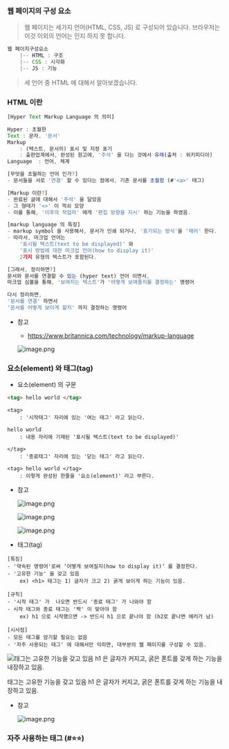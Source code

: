 ### 웹 페이지의 구성 요소

> 웹 페이지는 세가지 언어(HTML, CSS, JS) 로 구성되어 있습니다.
브라우저는 이것 이외의 언어는 인지 하지 못 합니다.
> 

```jsx
웹 페이지구성요소 
	|-- HTML : 구조 
	|-- CSS : 시각화 
	|-- JS : 기능
```

> 세 언어 중 HTML 에 대해서 알아보겠습니다.
> 


    

### HTML 이란

```jsx
[Hyper Text Markup Language 의 의미] 

Hyper : 초월한 
Text : 문자, '문서'
Markup 
	: (텍스트, 문서의) 표시 및 지정 표기
	: 출판업계에서, 완성된 원고에, '주석' 을 다는 것에서 유래(출처 : 위키피디아)
Language  : 언어, 체계

[무엇을 초월하는 언어 인가?]
- 문서들을 서로 '연결' 할 수 있다는 점에서, 기존 문서를 초월함 (#'<a>' 태그)

[Markup 이란?] 
- 완료된 글에 대해서 '주석' 을 달았음
- 그 형태가 '<>' 이 꺽쇠 모양 
- 이를 통해, '이후의 작업자' 에게 '편집 방향을 지시' 하는 기능을 하였음. 

[markup language 의 특징] 
- markup symbol 을 사용해서, 문서가 인쇄 되거나, '표기되는 방식'을 '제어' 한다. 
- 따라서, 마크업 언어는 
	'표시될 텍스트(text to be displayed)' 와 
	'표시 방법에 대한 마크업 언어(how to display it)' 
	2가지 유형의 텍스트가 포함된다.

[그래서, 정리하면?] 
문서와 문서를 연결할 수 있는 (hyper text) 언어 이면서, 
마크업 심볼을 통해, '보여지는 텍스트'가 '어떻게 보여줄지를 결정하는' 명령어 

다시 정리하면, 
'문서를 연결' 하면서 
'문서를 어떻게 보이게 할지' 까지 결정하는 명령어
```

- 참고
    - https://www.britannica.com/technology/markup-language
    
    ![image.png](attachment:4af24622-86bb-4451-9d69-a7860e951801:image.png)
    

### 요소(element) 와 태그(tag)

- 요소(element) 의 구문

```html
<tag> hello world </tag>
```

```
<tag> 
	: '시작태그' 자리에 있는 '여는 태그' 라고 읽는다. 

hello world
	: 내용 자리에 기재된 '표시될 텍스트(text to be displayed)'
	
</tag>
	: '종료태그' 자리에 있는 '닫는 태그' 라고 읽는다. 
	
<tag> hello world </tag>
	: 이렇게 완성된 한줄을 '요소(element)' 라고 부른다. 
```

- 참고
    
    ![image.png](attachment:bc2c87f3-3ad2-45de-a517-460403c83835:image.png)
    
    ![image.png](attachment:05e6535f-2576-4e84-b1fc-544d72348297:image.png)
    
    ![image.png](attachment:cea45cd5-54a1-4d75-8cb2-0e7084625ef1:image.png)
    

- 태그(tag)

```
[특징]
- '약속된 명령어'로써 ‘어떻게 보여질지(how to display it)’ 를 결정한다. 
- '고유한 기능' 을 갖고 있음
	ex) <h1> 태그는 1) 글자가 크고 2) 굵게 보이게 하는 기능이 있음. 

[규칙] 
- '시작 태그' 가  나오면 반드시 '종료 태그' 가 나와야 함 
- 시작 태그와 종료 태그는 '짝' 이 맞아야 함
	ex) h1 으로 시작했으면 -> 반드시 h1 으로 끝나야 함 (h2로 끝나면 에러가 남)
	
[시사점] 
- 모든 태그를 암기할 필요는 없음 
- '자주 사용되는 태그' 에 대해서만 익히면, 대부분의 웹 페이지를 구성할 수 있음. 
```

![태그는 고유한 기능을 갖고 있음 
h1 은 글자가 커지고, 굵은 폰트를 갖게 하는 기능을 내장하고 있음. ](attachment:65173123-35af-445c-b99f-37495b1c84eb:image.png)

태그는 고유한 기능을 갖고 있음 
h1 은 글자가 커지고, 굵은 폰트를 갖게 하는 기능을 내장하고 있음. 

- 참고
    
    ![image.png](attachment:02308069-af1d-4f72-a598-2e05476ff61b:image.png)
    

### 자주 사용하는 태그 (#⭐⭐)
